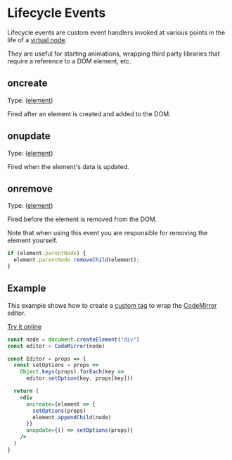 # Lifecycle Events

Lifecycle events are custom event handlers invoked at various points in the life of a [virtual node](/docs/core.md#virtual-nodes).

They are useful for starting animations, wrapping third party libraries that require a reference to a DOM element, etc.

## oncreate

Type: ([element](https://developer.mozilla.org/en-US/docs/Web/API/Element))

Fired after an element is created and added to the DOM.

## onupdate

Type: ([element](https://developer.mozilla.org/en-US/docs/Web/API/Element))

Fired when the element's data is updated.

## onremove

Type: ([element](https://developer.mozilla.org/en-US/docs/Web/API/Element))

Fired before the element is removed from the DOM.

Note that when using this event you are responsible for removing the element yourself.

```js
if (element.parentNode) {
  element.parentNode.removeChild(element);
}
```

## Example

This example shows how to create a [custom tag](/docs/custom-tags.md) to wrap the [CodeMirror](https://codemirror.net/) editor.

[Try it online](https://hyperapp-code-mirror.glitch.me)

```jsx
const node = document.createElement("div")
const editor = CodeMirror(node)

const Editor = props => {
  const setOptions = props =>
    Object.keys(props).forEach(key =>
      editor.setOption(key, props[key]))

  return (
    <div
      oncreate={element => {
        setOptions(props)
        element.appendChild(node)
      }}
      onupdate={() => setOptions(props)}
    />
  )
}
```

